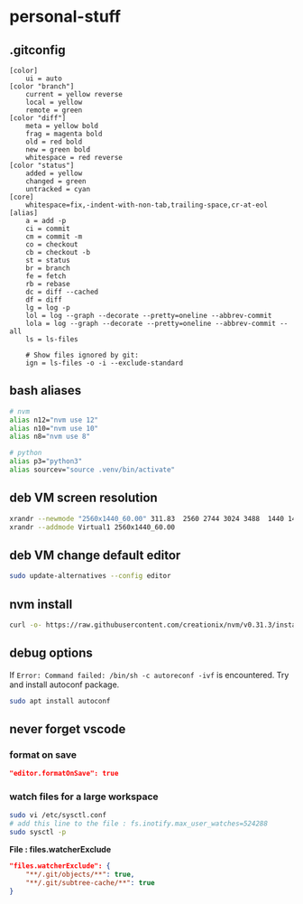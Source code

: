 # personal-stuff

## .gitconfig

```
[color]
	ui = auto
[color "branch"]
	current = yellow reverse
	local = yellow
	remote = green
[color "diff"]
	meta = yellow bold
	frag = magenta bold
	old = red bold
	new = green bold
	whitespace = red reverse
[color "status"]
	added = yellow
	changed = green
	untracked = cyan
[core]
	whitespace=fix,-indent-with-non-tab,trailing-space,cr-at-eol
[alias]
	a = add -p
	ci = commit
	cm = commit -m
	co = checkout
	cb = checkout -b
	st = status
	br = branch
	fe = fetch
	rb = rebase
	dc = diff --cached
	df = diff
	lg = log -p
	lol = log --graph --decorate --pretty=oneline --abbrev-commit
	lola = log --graph --decorate --pretty=oneline --abbrev-commit --all
	ls = ls-files

	# Show files ignored by git:
	ign = ls-files -o -i --exclude-standard
```

## bash aliases

```bash
# nvm
alias n12="nvm use 12"
alias n10="nvm use 10"
alias n8="nvm use 8"

# python
alias p3="python3"
alias sourcev="source .venv/bin/activate"
```

## deb VM screen resolution

```bash
xrandr --newmode "2560x1440_60.00" 311.83  2560 2744 3024 3488  1440 1441 1444 1490  -HSync +Vsync
xrandr --addmode Virtual1 2560x1440_60.00
```

## deb VM change default editor

```bash
sudo update-alternatives --config editor
```

## nvm install

```bash
curl -o- https://raw.githubusercontent.com/creationix/nvm/v0.31.3/install.sh | bash
```

## debug options

If `Error: Command failed: /bin/sh -c autoreconf -ivf` is encountered.
Try and install autoconf package.

```bash
sudo apt install autoconf
```

## never forget vscode

### format on save

```json
"editor.formatOnSave": true
```

### watch files for a large workspace

```bash
sudo vi /etc/sysctl.conf
# add this line to the file : fs.inotify.max_user_watches=524288
sudo sysctl -p
```

**File : files.watcherExclude**

```json
"files.watcherExclude": {
    "**/.git/objects/**": true,
    "**/.git/subtree-cache/**": true
}
```
